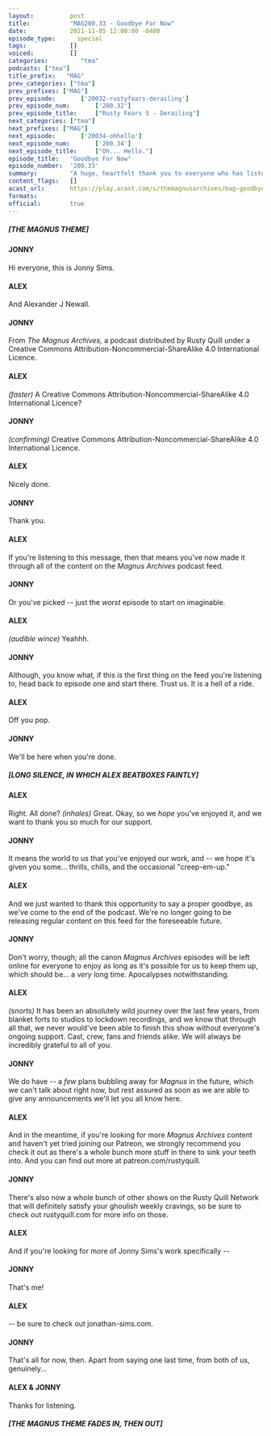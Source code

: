 ```yaml
---
layout:          post
title:           "MAG200.33 - Goodbye For Now"
date:            2021-11-05 12:00:00 -0400
episode_type:      special
tags:            []
voiced:          []
categories:			"tma"
podcasts: ["tma"]
title_prefix:	"MAG"
prev_categories: ["tma"]
prev_prefixes: ["MAG"]
prev_episode:		['20032-rustyfears-derailing']
prev_episode_num:		['200.32']
prev_episode_title:		["Rusty Fears 5 - Derailing"]
next_categories: ["tma"]
next_prefixes: ["MAG"]
next_episode:		['20034-ohhello']
next_episode_num:		['200.34']
next_episode_title:		["Oh... Hello."]
episode_title:   "Goodbye For Now"
episode_number:  '200.33'
summary:         "A huge, heartfelt thank you to everyone who has listened, worked on and supported us through the making of The Magnus Archives.<br/><br/>Goodbye for now and thanks for listening!"
content_flags:   []
acast_url:       https://play.acast.com/s/themagnusarchives/mag-goodbyefornow
formats:
official:        true
---
```


##### [THE *MAGNUS* THEME]

#### JONNY

Hi everyone, this is Jonny Sims.

#### ALEX

And Alexander J Newall.

#### JONNY

From *The Magnus Archives,* a podcast distributed by Rusty Quill under a Creative Commons Attribution-Noncommercial-ShareAlike 4.0 International Licence.

#### ALEX

_(faster)_ A Creative Commons Attribution-Noncommercial-ShareAlike 4.0 International Licence?

#### JONNY

_(confirming)_ Creative Commons Attribution-Noncommercial-ShareAlike 4.0 International Licence.

#### ALEX

Nicely done.

#### JONNY

Thank you.

#### ALEX

If you're listening to this message, then that means you've now made it through all of the content on the *Magnus Archives* podcast feed.

#### JONNY

Or you've picked -- just the *worst* episode to start on imaginable.

#### ALEX

_(audible wince)_ Yeahhh.

#### JONNY

Although, you know what, if this *is* the first thing on the feed you're listening to, head back to episode one and start there. Trust us. It is a hell of a ride.

#### ALEX

Off you pop.

#### JONNY

We'll be here when you're done.

##### [LONG SILENCE, IN WHICH ALEX BEATBOXES FAINTLY]

#### ALEX

Right. All done? _(inhales)_ Great. Okay, so we *hope* you've enjoyed it, and we want to thank you so much for our support.

#### JONNY

It means the world to us that you've enjoyed our work, and -- we hope it's given you some... thrills, chills, and the occasional "creep-em-up."

#### ALEX

And we just wanted to thank this opportunity to say a proper goodbye, as we've come to the end of the podcast. We're no longer going to be releasing regular content on this feed for the foreseeable future.

#### JONNY

Don't worry, though; all the canon *Magnus Archives* episodes will be left online for everyone to enjoy as long as it's possible for us to keep them up, which should be... a *very* long time. Apocalypses notwithstanding.

#### ALEX

_(snorts)_ It has been an absolutely wild journey over the last few years, from blanket forts to studios to lockdown recordings, and we know that through all that, we never would've been able to finish this show without everyone's ongoing support. Cast, crew, fans and friends alike. We will always be incredibly grateful to all of you.

#### JONNY

We do have -- a *few* plans bubbling away for *Magnus* in the future, which we can't talk about right now, but rest assured as soon as we are able to give any announcements we'll let you all know here.

#### ALEX

And in the meantime, if you're looking for more *Magnus Archives* content and haven't yet tried joining our Patreon, we strongly recommend you check it out as there's a whole bunch more stuff in there to sink your teeth into. And you can find out more at patreon.com/rustyquill.

#### JONNY

There's also now a whole bunch of other shows on the Rusty Quill Network that will definitely satisfy your ghoulish weekly cravings, so be sure to check out rustyquill.com for more info on those.

#### ALEX

And if you're looking for more of Jonny Sims's work specifically --

#### JONNY

That's me!

#### ALEX

-- be sure to check out jonathan-sims.com.

#### JONNY

That's all for now, then. Apart from saying one last time, from both of us, genuinely...

#### ALEX & JONNY

Thanks for listening.

##### [THE *MAGNUS* THEME FADES IN, THEN OUT]